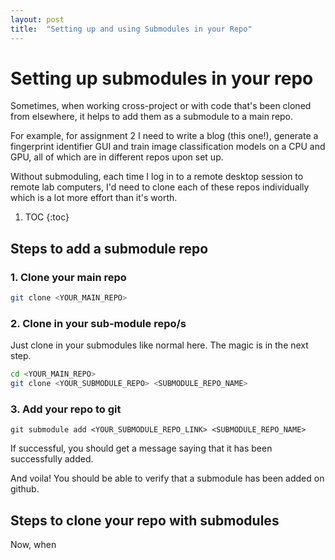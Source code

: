 ```yaml
---
layout: post
title:  "Setting up and using Submodules in your Repo"
---
```


# Setting up submodules in your repo

Sometimes, when working cross-project or with code that's been cloned from
elsewhere, it helps to add them as a submodule to a main repo.

For example, for assignment 2 I need to write a blog (this one!),
generate a fingerprint identifier GUI and train image classification models
on a CPU and GPU, all of which are in different repos upon set up.

Without submoduling, each time I log in to a remote desktop session to
remote lab computers, I'd need to clone each of these repos individually
which is a lot more effort than it's worth.

1. TOC
{:toc}

## Steps to add a submodule repo
### 1. Clone your main repo
```sh
git clone <YOUR_MAIN_REPO>
```

### 2. Clone in your sub-module repo/s
Just clone in your submodules like normal here. The magic is in the next step.

```sh
cd <YOUR_MAIN_REPO>
git clone <YOUR_SUBMODULE_REPO> <SUBMODULE_REPO_NAME>
```

### 3. Add your repo to git
```git
git submodule add <YOUR_SUBMODULE_REPO_LINK> <SUBMODULE_REPO_NAME>
```
If successful, you should get a message saying that it has been successfully added.

And voila! You should be able to verify that a submodule has been added on github.


## Steps to clone your repo with submodules
Now, when
